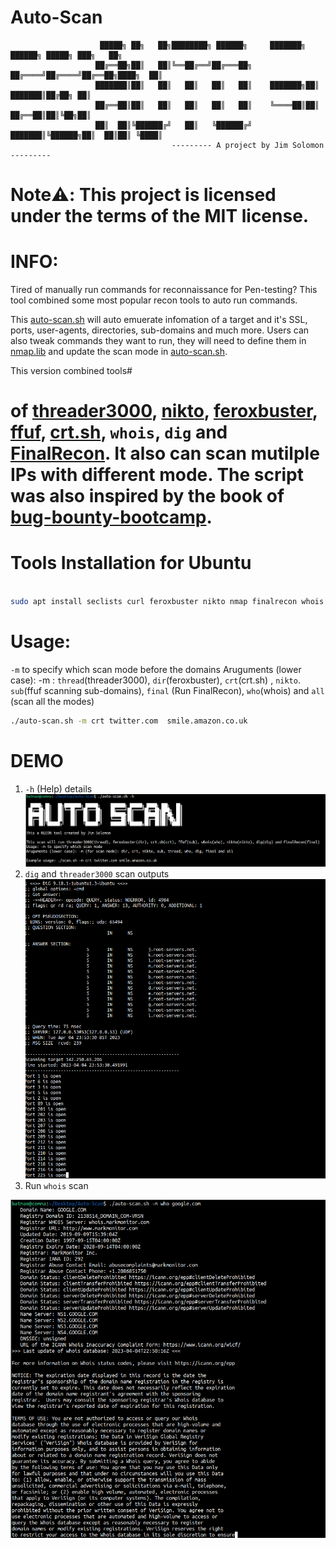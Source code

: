 # Auto-Scan

                        █████╗ ██╗   ██╗████████╗ ██████╗     ███████╗ ██████╗ █████╗ ███╗   ██╗    
                       ██╔══██╗██║   ██║╚══██╔══╝██╔═══██╗    ██╔════╝██╔════╝██╔══██╗████╗  ██║    
                       ███████║██║   ██║   ██║   ██║   ██║    ███████╗██║     ███████║██╔██╗ ██║    
                       ██╔══██║██║   ██║   ██║   ██║   ██║    ╚════██║██║     ██╔══██║██║╚██╗██║    
                       ██║  ██║╚██████╔╝   ██║   ╚██████╔╝    ███████║╚██████╗██║  ██║██║ ╚████║  
                                        --------- A project by Jim Solomon ---------


# Note:warning:: This project is licensed under the terms of the MIT license.

# INFO:

Tired of manually run commands for reconnaissance for Pen-testing? This tool combined some most popular recon tools to auto run commands. 

This [auto-scan.sh](https://github.com/JimSolomon/Auto-Scan/blob/main/auto-scan.sh) will auto emuerate infomation of a target and it's SSL, ports, user-agents, directories, sub-domains and much more. Users can also tweak commands they want to run, they will need to define them in [nmap.lib](https://github.com/JimSolomon/Auto-Scan/blob/main/nmap.lib) and update the scan mode in [auto-scan.sh](https://github.com/JimSolomon/Auto-Scan/blob/main/auto-scan.sh).

This version combined tools# 
# of [threader3000](https://github.com/JimSolomon/bug-bounty-2023/blob/main/thread3000.py), [nikto](https://github.com/sullo/nikto),  [feroxbuster](https://github.com/epi052/feroxbuster), [ffuf](https://github.com/ffuf/ffuf), [crt.sh](https://crt.sh/), `whois`, `dig` and [FinalRecon](https://github.com/thewhiteh4t/FinalRecon). It also can scan mutilple IPs with different mode. The script was also inspired by the book of [bug-bounty-bootcamp](https://nostarch.com/bug-bounty-bootcamp).

# Tools Installation for Ubuntu

```bash

sudo apt install seclists curl feroxbuster nikto nmap finalrecon whois dig && git clone https://github.com/ffuf/ffuf ; cd ffuf ; go get ; go build

```
# Usage:
`-m` to specify which scan mode before the domains
Aruguments (lower case): -m :  `thread`(threader3000), `dir`(feroxbuster), `crt`(crt.sh) , `nikto`. `sub`(ffuf scanning sub-domains), `final` (Run FinalRecon), `who`(whois) and `all` (scan all the modes) 

```bash
./auto-scan.sh -m crt twitter.com  smile.amazon.co.uk
```
# DEMO
1. `-h` (Help) details 
![-h](https://github.com/JimSolomon/Auto-Scan/blob/main/auto-scan.png)
2. `dig` and `threader3000` scan outputs
![dig and threader3000](https://github.com/JimSolomon/Auto-Scan/blob/main/dig%20and%20threader3000.png)
3. Run `whois` scan 

![scan](https://github.com/JimSolomon/Auto-Scan/blob/main/scan.png)


